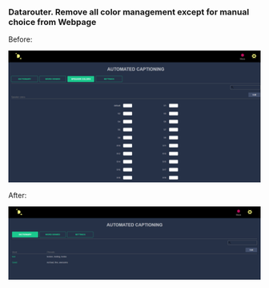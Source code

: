 ﻿### Datarouter. Remove all color management except for manual choice from Webpage

Before:

![scr](../attachments/Screenshot_5616.png)

After:

![scr](../attachments/Screenshot_5617.png)
